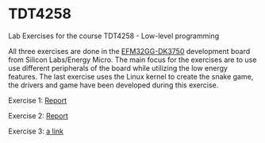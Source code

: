 # TDT4258
Lab Exercises for the course TDT4258 - Low-level programming

All three exercises are done in the [EFM32GG-DK3750](https://www.silabs.com/products/development-tools/mcu/32-bit/efm32-giant-gecko-development-kit) development board from Silicon Labs/Energy Micro. The main focus for the exercises are to use use different peripherals of the board while utilizing the low energy features.
The last exercise uses the Linux kernel to create the snake game, the drivers and game have been developed during this exercise.

Exercise 1: [Report](https://github.com/Erblinium/TDT4258/blob/master/Exercise%201/Report/TDT4258_ex1_group8.pdf)

Exercise 2: [Report](https://github.com/Erblinium/TDT4258/blob/master/Exercise%202/Report/NTNU_TDT4258_Exercise2.pdf)

Exercise 3: [a link](https://github.com/user/repo/blob/branch/other_file.md)
